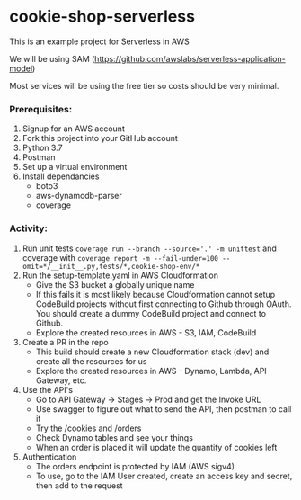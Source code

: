 cookie-shop-serverless
======================

This is an example project for Serverless in AWS

We will be using SAM (https://github.com/awslabs/serverless-application-model)

Most services will be using the free tier so costs should be very minimal.


### Prerequisites:
1. Signup for an AWS account
1. Fork this project into your GitHub account
1. Python 3.7
1. Postman
1. Set up a virtual environment
1. Install dependancies
    * boto3
    * aws-dynamodb-parser
    * coverage


### Activity:

1. Run unit tests `coverage run --branch --source='.' -m unittest` and coverage with `coverage report -m --fail-under=100 --omit=*/__init__.py,tests/*,cookie-shop-env/*` 
1. Run the setup-template.yaml in AWS Cloudformation
    * Give the S3 bucket a globally unique name
    * If this fails it is most likely because Cloudformation cannot setup CodeBuild projects without first connecting to Github through OAuth. You should create a dummy CodeBuild project and connect to Github.
    * Explore the created resources in AWS - S3, IAM, CodeBuild
1. Create a PR in the repo
    * This build should create a new Cloudformation stack (dev) and create all the resources for us
    * Explore the created resources in AWS - Dynamo, Lambda, API Gateway, etc.
1. Use the API's
    * Go to API Gateway -> Stages -> Prod and get the Invoke URL
    * Use swagger to figure out what to send the API, then postman to call it
    * Try the /cookies and /orders
    * Check Dynamo tables and see your things
    * When an order is placed it will update the quantity of cookies left
1. Authentication
    * The orders endpoint is protected by IAM (AWS sigv4)
    * To use, go to the IAM User created, create an access key and secret, then add to the request
